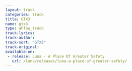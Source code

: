 ```yaml
---
layout: track
categories: track
title: GTX3
name: gtx3
type: ahfow_track
track-lyrics: 
track-author: 
track-sort: "GTX3"
track-original: 
available-on:
 - release: Luna - A Place Of Greater Safety
   url: /luna/releases/luna-a-place-of-greater-safety/
---
```

